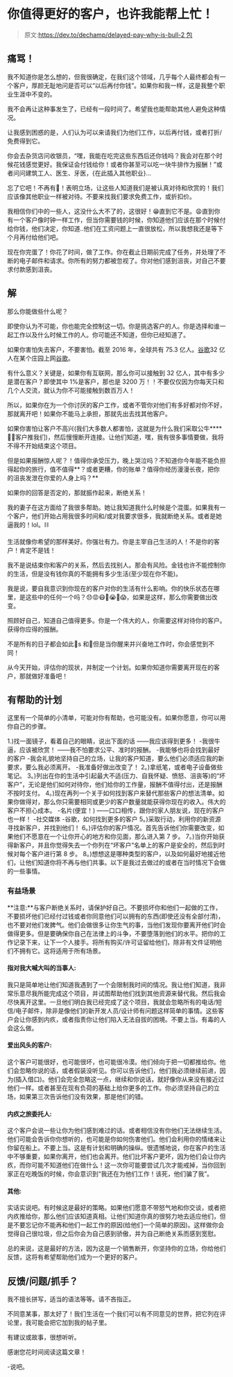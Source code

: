 # 你值得更好的客户，也许我能帮上忙！

> 原文:[https://dev.to/dechamp/delayed-pay-why-is-bull-2 包](https://dev.to/dechamp/delayed-pay-why-is-bull--2bag)

## 痛骂！

我不知道你是怎么想的，但我很确定，在我们这个领域，几乎每个人最终都会有一个客户，厚颜无耻地问是否可以“以后再付你钱”。如果你和我一样，这是我整个职业生涯中不变的。

我不会再让这种事发生了，已经有一段时间了。希望我也能帮助其他人避免这种情况。

让我感到困惑的是，人们认为可以来请我们为他们工作，以后再付钱，或者打折/免费得到它。

你会去杂货店问收银员，“嘿，我能在吃完这些东西后还你钱吗？我会对在那个时候花钱感觉更好。我保证会付钱给你！或者你甚至可以吃一块牛排作为报酬！”或者问问建筑工人、医生、牙医，{在此插入其他职业}...

忘了它吧！不再有🛑！表明立场，让这些人知道我们是被认真对待和欣赏的！我们应该像其他职业一样被对待。不要来找我们要求免费工作，或折扣价。

我相信你们中的一些人，这没什么大不了的，这很好！😁直到它不是。😩直到你有一个客户像时钟一样工作，但当你需要钱的时候，你知道他们应该在那个时候付给你钱，他们决定，你知道..他们在工资问题上一直很放松，所以我想我还是等下个月再付给他们吧。

现在你完蛋了！你花了时间，做了工作。你在截止日期前完成了任务，并处理了不断的电子邮件和请求。你所有的努力都被忽视了。你对他们感到沮丧，对自己不要求付款感到沮丧。

## 解

那么你能做些什么呢？

即使你认为不可能，你也能完全控制这一切。你是挑选客户的人。你是选择和谁一起工作以及什么时候工作的人。你可能还不知道，但你已经知道了。

如果你害怕失去客户，不要害怕。截至 2016 年，全球共有 75.3 亿人。[谷歌](https://www.google.com/publicdata/explore?ds=d5bncppjof8f9_&met_y=sp_pop_totl&hl=en&dl=en)32 亿人在某个庄园上网[谷歌](https://www.google.com/search?q=how+many+poeple+in+the+world+have+access+to+internet%3F&rlz=1C5CHFA_enUS793US794&oq=how+many+poeple+in+the+world+have+access+to+internet%3F&aqs=chrome..69i57.8277j0j1&sourceid=chrome&ie=UTF-8)。

有什么意义？关键是，如果你有互联网，那么你可以接触到 32 亿人，其中有多少是潜在客户？即使其中 1%是客户，那也是 3200 万！！不要仅仅因为你每天只和几个人交流，就认为你不可能接触到数百万人！

所以，如果你在为一个你讨厌的客户工作，或者不管你对他们有多好都对你不好，那就离开吧！如果你不能马上承担，那就先出去找其他客户。

如果你害怕让客户不高兴(我们大多数人都害怕，这就是为什么我们采取公牛****🐂💩客户推我们)，然后慢慢断开连接。让他们知道，嘿，我有很多事情要做，我将不得不开始结束这个项目。

但是如果报酬惊人呢？！值得你承受压力，晚上哭泣吗？不知道你今年能不能负担得起你的旅行，值不值得**？或者更糟，你的账单？值得你经历漫漫长夜，把你的沮丧发泄在你爱的人身上吗？**

如果你的回答是否定的，那就振作起来，断绝关系！

我的妻子在这方面给了我很多帮助。她让我知道我什么时候是个混蛋。如果我有一个客户，他们开始占用我很多时间和/或对我要求很多，我就断绝关系。或者是她逼我的！lol。⛓️

生活就像你希望的那样美好。你强壮有力。你是主宰自己生活的人！不是你的客户！肯定不是钱！

我不是说结束你和客户的关系，然后去找别人。那会有风险。金钱也许不能控制你的生活，但是没有钱你真的不能拥有多少生活(至少现在你不能)。

我是说，要自我意识到你现在的客户对你的生活有什么影响。你的快乐状态在哪里，是这些中的任何一个吗？😞😡😷💩😭🤯😱，如果是这样，那么你需要做出改变。

照顾好自己，知道自己值得更多。你是一个伟大的人，你需要这样对待你的客户。获得你应得的报酬。

不是所有的日子都会如此🦋s 和🦄但是当你醒来并兴奋地工作时，你会感觉到不同！

从今天开始，评估你的现状，并制定一个计划。如果你知道你需要离开现在的客户，那就做好准备吧！

## 有帮助的计划

这里有一个简单的小清单，可能对你有帮助，也可能没有。如果你愿意，你可以用你自己的步骤。

1.)找一面镜子，看着自己的眼睛，说出下面的话
——我应该得到更多！
-我很牛逼，应该被欣赏！
——我不怕要求公平、准时的报酬。
-我能够也将会找到最好的客户
-我会礼貌地坚持自己的立场，让我的客户知道，要么他们必须适应我的新要求，要么我必须离开。
-我准备好做出改变了！
2。)拿纸笔，或者电子设备做些笔记。
3。)列出在你的生活中引起最大不适(压力、自我怀疑、愤怒、沮丧等)的“坏客户”，无论是他们如何对待你，他们给你的工作量，报酬不值得付出，还是报酬不按时支付。
4。)现在再列一个关于如何找到客户来替代那些客户的想法清单。如果你做得对，那么你只需要相同或更少的客户数量就能获得你现在的收入。伟大的客户不担心成本。
-名片(便宜！)
——口口相传，跟你的家人朋友说，现在的客户也一样！
-社交媒体
-谷歌，如何找到更多的客户
5。)采取行动，利用你的新资源寻找新客户，并找到他们！
6。)评估你的客户情况。首先告诉他们你需要改变，如果他们不愿意在一个让你开心的地方和你见面，那么进入第 7 步。
7。)当你开始获得新客户，并且你觉得失去一个你列在“坏客户”名单上的客户是安全的，然后到时候对每个客户进行第 8 步。
8。)想想这是哪种类型的客户，以及如何最好地接近他们，让他们知道你将不再与他们共事。以下是我过去做过的或者在当时情况下会做的一些事情。

### 有益场景

**注意:**与客户断绝关系时，请保护好自己。不要损坏你和他们一起做的工作，不要损坏他们已经付过钱或者你同意他们可以拥有的东西(即使还没有全部付清)，也不要对他们发脾气。他们会做很多让你生气的事，当他们发现你要离开他们时会做得更多。但是要确保你自己在法律上的斗争，不要堕落到他们的水平。把你的工作记录下来，让下一个人接手。将所有购买/许可证留给他们，除非有文件证明他们不拥有它。这将适用于所有场景。

#### 指对我大喊大叫的当事人:

我只是简单地让他们知道我遇到了一个会限制我时间的情况。我让他们知道，我非常乐意尽我所能完成这个项目，并试图帮助他们找到其他资源来替代我。然后我会尽快离开这里。一旦他们明白我已经完成了这个项目，我就会忽略所有的电话/短信/电子邮件，除非是像他们的新开发人员/设计师有问题这样简单的事情。这些客户会让你感到内疚，或者指责你让他们陷入无法自拔的困境。不要上当。有毒的人会这么做。

#### 爱出风头的客户:

这个客户可能很好，也可能很坏，也可能很冷漠。他们倾向于把一切都推给你。他们会忽略你说的话，或者假装没听见。你可以告诉他们，他们我必须继续前进，因为(插入借口)。他们会完全忽略这一点，继续和你说话，就好像你从来没有接近过他们一样。或者甚至在现有负荷的基础上给你更多的工作。你必须坚持自己的立场，如果第三次告诉他们没有效果，那是他们的错。

#### 内疚之旅委托人:

这个客户会说一些让你为他们感到难过的话。或者相信没有你他们无法继续生活。他们可能会告诉你你想听的，也可能是你如何伤害他们。他们会利用你的情绪来让你留在船上。不要上当。这是有计划和明确的操纵。很遗憾地说，你在客户的生活中不够重要，如果你离开，他们也会离开。他们比坏客户更坏，因为他们会让你内疚，而你可能不知道他们在做什么！这一次你可能要尝试几次才能戒掉，当你回到家正在吃晚饭的时候，你会意识到“我还在为他们工作！该死，他们骗了我”。

#### 其他:

实话实说吧。有时候这是最好的策略。如果他们愿意不带怒气地和你交谈，或者把内疚推给你，那么他们应该知道真相。让他们知道你真的很努力地去适应他们，但是不要忘记你不能再和他们一起工作的原因(给他们一个简单的原因)。这样做你会觉得自己很垃圾，但之后你会为自己感到骄傲，并为自己断绝关系而感到宽慰。

总的来说，这是最好的方法，因为这是一个销售断开，你坚持你的立场，你给他们反馈，这将有希望帮助他们成为一个更好的客户。

## 反馈/问题/抓手？

我不擅长拼写，适当的语法等等。请不吝指正。

不同意某事，那太好了！我们生活在一个我们可以有不同意见的世界，把它列在评论里，我可能会把它加到我的帖子里。

有建议或故事，很想听听。

感谢您花时间阅读这篇文章！

-说吧。
